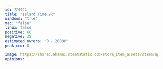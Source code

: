 ```yaml
---
id: 774441
title: "Island Time VR"
windows: "true"
mac: "false"
linux: false
positive: 66
negative: 39
estimated_owners: "0 - 20000"
peak_ccu: 0

image: https://shared.akamai.steamstatic.com/store_item_assets/steam/apps/774441/header.jpg?t=1669137569
opinions:
---
```

